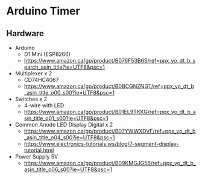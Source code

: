 # Arduino Timer

## Hardware

- Arduino
  - D1 Mini (ESP8266)
  - https://www.amazon.ca/gp/product/B076F53B6S/ref=ppx_yo_dt_b_search_asin_title?ie=UTF8&psc=1
- Multiplexer x 2
  - CD74HC4067
  - https://www.amazon.ca/gp/product/B0BCGNZNGT/ref=ppx_yo_dt_b_asin_title_o00_s00?ie=UTF8&psc=1
- Switches x 2
  - 4-wire with LED
  - https://www.amazon.ca/gp/product/B01EL9TKKG/ref=ppx_yo_dt_b_asin_title_o01_s00?ie=UTF8&psc=1
- Common Anode LED Display Digital x 2
  - https://www.amazon.ca/gp/product/B07YWWXDVF/ref=ppx_yo_dt_b_asin_title_o04_s00?ie=UTF8&psc=1
  - https://www.electronics-tutorials.ws/blog/7-segment-display-tutorial.html
- Power Supply 5V
  - https://www.amazon.ca/gp/product/B09KMGJG56/ref=ppx_yo_dt_b_asin_title_o06_s00?ie=UTF8&psc=1
